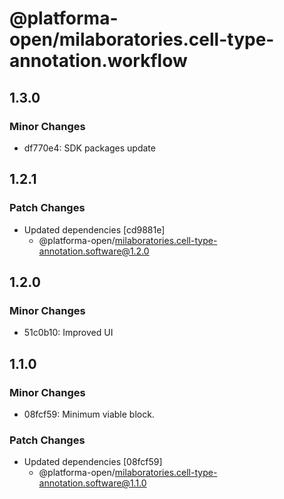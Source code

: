 # @platforma-open/milaboratories.cell-type-annotation.workflow

## 1.3.0

### Minor Changes

- df770e4: SDK packages update

## 1.2.1

### Patch Changes

- Updated dependencies [cd9881e]
  - @platforma-open/milaboratories.cell-type-annotation.software@1.2.0

## 1.2.0

### Minor Changes

- 51c0b10: Improved UI

## 1.1.0

### Minor Changes

- 08fcf59: Minimum viable block.

### Patch Changes

- Updated dependencies [08fcf59]
  - @platforma-open/milaboratories.cell-type-annotation.software@1.1.0
